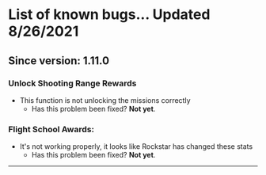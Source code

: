 # List of known bugs... Updated 8/26/2021

## Since version: 1.11.0

### Unlock Shooting Range Rewards
- This function is not unlocking the missions correctly
     * Has this problem been fixed? **Not yet**.

### Flight School Awards:
- It's not working properly, it looks like Rockstar has changed these stats
     * Has this problem been fixed? **Not yet**.
----------------------------------------------------------------

